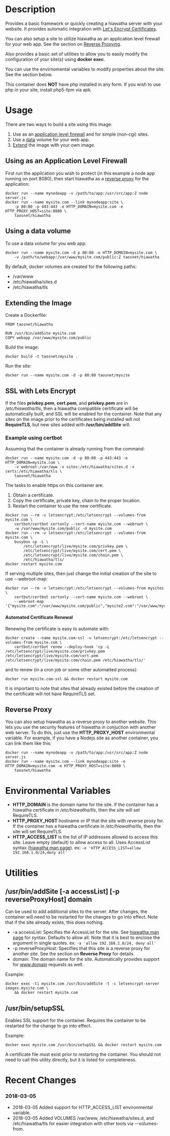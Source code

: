 # Description

Provides a basic framework or quickly creating a hiawatha server with your website. It provides automatic integration with [Let's Encrypt Certificates](#ssl-with-lets-encrypt).

You can also setup a site to utilize hiawatha as an application level firewall for your web app. See the section on [Reverse Proxying](#reverse-proxy).

Also provides a basic set of utilities to allow you to easily modify the configuration of your site(s) using **docker exec**.

You can use the envirnomental variables to modify properties about the site. See the section below.

This container does **NOT** have php installed in any form. If you wish to use php in your site, install php5-fpm via apk. 

# Usage

There are two ways to build a site using this image:

  1. Use as an [application level firewall](#using-as-an-application-level-firewall) and for simple (non-cgi) sites.
  1. Use a [data](#using-a-data-volume) volume for your web app.
  1. [Extend](#extending-the-image) the image with your own image.

## Using as an Application Level Firewall

First run the application you wish to protect (in this example a node app running on port 8080), then start hiawatha as a [reverse proxy](#reverse-proxy) for the application:

```
docker run --name mynodeapp -v /path/to/app:/usr/src/app:Z node server.js
docker run --name mysite.com --link mynodeapp:site \
    -p 80:80 -p 443:443 -e HTTP_DOMAIN=mysite.com -e HTTP_PROXY_HOST=site:8080 \
    taosnet/hiawatha
```

## Using a data volume

To use a data volume for you web app:

```
docker run --name mysite.com -d p 80:80 -e HTTP_DOMAIN=mysite.com \
    -v /path/to/webapp:/var/www/mysite.com/public:Z taosnet/hiawatha
```

By default, docker volumes are created for the following paths:

  * /var/www
  * /etc/hiawatha/sites.d
  * /etc/hiawatha/tls

## Extending the Image

Create a Dockerfile:

```
FROM taosnet/hiawatha

RUN /usr/bin/addSite mysite.com
COPY webapp /var/www/mysite.com/public
```
Build the image:
```
docker build -t taosnet/mysite .
```

Run the site:

```
docker run --name mysite.com -d -p 80:80 taosnet/mysite
```

## SSL with Lets Encrypt

If the files **privkey.pem**, **cert.pem**, and **privkey.pem** are in _/etc/hiawatha/tls_, then a hiawatha compatible certificate will be automatically built, and SSL will be enabled for the container. Note that any sites on the image prior to the certificates being installed will not **RequireTLS**, but new sites added with **/usr/bin/addSite** will.

### Example using certbot

Assuming that the container is already running from the command:

```
docker run --name mysite.com -d -p 80:80 -p 443:443 -e HTTP_DOMAIN=mysite.com \
    -v webroot:/var/www -v sites:/etc/hiawatha/sites.d -v certs:/etc/hiawatha/tls \
    taosnet/hiawatha
```

The tasks to enable https on this container are:

  1. Obtain a certificate.
  1. Copy the certificate, private key, chain to the proper location.
  1. Restart the container to use the new certificate.

```
docker run --rm -v letsencrypt:/etc/letsencrypt --volumes-from mysite.com \
    certbot/certbot certonly --cert-name mysite.com --webroot \
    -w /var/www/mysite.com/public -d mysite.com
docker run --rm -v letsencrypt:/etc/letsencrypt --volumes-from mysite.com \
    busybox cp -L \
        /etc/letsencrypt/live/mysite.com/privkey.pem \
        /etc/letsencrypt/live/mysite.com/cert.pem \
        /etc/letsencrypt/live/mysite.com/chain.pem \
        /etc/hiawatha/tls/
docker restart mysite.com
```

If serving multiple sites, then just change the initial creation of the site to use --webroot-map:

```
docker run --rm -v letsencrypt:/etc/letsencrypt --volumes-from mysites \
    certbot/certbot certonly --cert-name mysite.com --webroot \
    --webroot-map '{"mysite.com":"/var/www/mysite.com/public","mysite2.com":"/var/www/mysite2.com/public"}'
```

#### Automated Certificate Renewal

Renewing the certificate is easy to automate with:

```
docker create --name mysite.com-ssl -v letsencrypt:/etc/letsencrypt --volumes-from mysite.com \
    certbot/certbot renew --deploy-hook 'cp -L /etc/letsencrypt/live/mysite.com/privkey.pem /etc/letsencrypt/live/mysite.com/cert.pem /etc/letsencrypt/live/mysite.com/chain.pem /etc/hiawatha/tls/'
```

and to renew (in a cron job or some other automatted process):

```
docker run mysite.com-ssl && docker restart mysite.com
```

It is important to note that sites that already existed before the creation of the certificate will not have RequireTLS set.

## Reverse Proxy

You can also setup hiawatha as a reverse proxy to another website. This lets you use the security features of hiawatha in conjuction with another web server. To do this, just use the **HTTP_PROXY_HOST** environmental variable. For example, if you have a Nodejs site as another container, you can link them like this:

```
docker run --name mynodeapp -v /path/to/app:/usr/src/app:Z node server.js
docker run --name mysite.com --link mynodeapp:site -e HTTP_DOMAIN=mysite.com -e HTTP_PROXY_HOST=site:8080 \
    taosnet/hiawatha
```

# Environmental Variables

  * **HTTP_DOMAIN** is the domain name for the site. If the container has a hiawatha certificate in _/etc/hiawatha/tls_, then the site will set RequireTLS.
  * **HTTP_PROXY_HOST** hostname or IP that the site with reverse proxy for. If the container has a hiawatha certificate in _/etc/hiawatha/tls_, then the site will set RequireTLS.
  * **HTTP_ACCESS_LIST** is the list of IP addresses allowed to access this site. Leave empty (default) to allow access to all. Uses AccessList syntax ([hiawatha man page](https://www.hiawatha-webserver.org/manpages/hiawatha)). ex: `-e 'HTTP_ACCESS_LIST=allow 192.168.1.0/24,deny all'`

# Utilities

## /usr/bin/addSite [-a accessList] [-p reverseProxyHost] domain

Can be used to add additional sites to the server. After changes, the container will need to be restarted for the changes to go into effect. Note that if the site already exists, this does nothing.

  * -a accessList: Specifies the AccessList for the site. See [hiawatha man page](https://www.hiawatha-webserver.org/manpages/hiawatha) for syntax. Defaults to allow all. Note that it is best to enclose the argument in single quotes. ex: `-a 'allow 192.168.1.0/24, deny all'`
  * -p reverseProxyHost: Specifies that this site is a reverse proxy for another site. See the section on **Reverse Proxy** for details.
  * domain: The domain name for the site. Automatically provides support for www.domain requests as well.

Example:
```
docker exec -ti mysite.com /usr/bin/addSite -t -c letsencrypt-server images.mysite.com \
    && docker restart mysite.com
```

## /usr/bin/setupSSL

Enables SSL support for the container. Requires the container to be restarted for the change to go into effect.

Example:
```
docker exec mysite.com /usr/bin/setupSSL && docker restart mysite.com
```

A certificate file must exist prior to restarting the container. You should not need to call this utility directly, but it is listed for completeness.

# Recent Changes

### 2018-03-05

  * 2018-03-05 Added support for HTTP_ACCESS_LIST environmental variable.
  * 2018-03-05 Added VOLUMES /var/www, /etc/hiawatha/sites.d, and /etc/hiawatha/tls for easier integration with other tools via --volumes-from.
